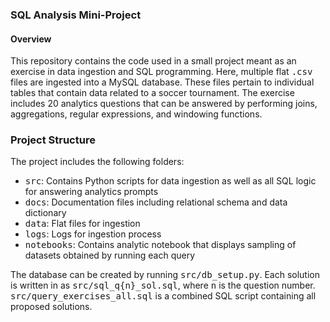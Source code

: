 ### SQL Analysis Mini-Project

#### Overview
This repository contains the code used in a small project meant as an exercise in data ingestion and SQL programming. Here, multiple flat <tt>.csv</tt> files are ingested into a MySQL database. These files pertain to individual tables that contain data related to a soccer tournament. The exercise includes 20 analytics questions that can be answered by performing joins, aggregations, regular expressions, and windowing functions.

### Project Structure
The project includes the following folders:

- <tt>src</tt>: Contains Python scripts for data ingestion as well as all SQL logic for answering analytics prompts
- <tt>docs</tt>: Documentation files including relational schema and data dictionary
- <tt>data</tt>: Flat files for ingestion
- <tt>logs</tt>: Logs for ingestion process
- <tt>notebooks</tt>: Contains analytic notebook that displays sampling of datasets obtained by running each query

The database can be created by running <tt>src/db_setup.py</tt>. Each solution is written in as <tt>src/sql_q{n}_sol.sql</tt>, where <tt>n</tt> is the question number. <tt>src/query_exercises_all.sql</tt> is a combined SQL script containing all proposed solutions.
